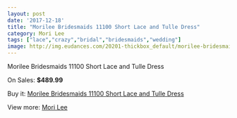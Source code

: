 ```yaml
---
layout: post
date: '2017-12-18'
title: "Morilee Bridesmaids 11100 Short Lace and Tulle Dress"
category: Mori Lee
tags: ["lace","crazy","bridal","bridesmaids","wedding"]
image: http://img.eudances.com/20201-thickbox_default/morilee-bridesmaids-11100-short-lace-and-tulle-dress.jpg
---
```

Morilee Bridesmaids 11100 Short Lace and Tulle Dress

On Sales: **$489.99**
<a href="https://www.eudances.com/en/mori-lee/6052-morilee-bridesmaids-11100-short-lace-and-tulle-dress.html"><amp-img layout="responsive" width="600" height="600" src="//img.eudances.com/20201-thickbox_default/morilee-bridesmaids-11100-short-lace-and-tulle-dress.jpg" alt="Morilee Bridesmaids 11100 Short Lace and Tulle Dress 0" /></a>
<a href="https://www.eudances.com/en/mori-lee/6052-morilee-bridesmaids-11100-short-lace-and-tulle-dress.html"><amp-img layout="responsive" width="600" height="600" src="//img.eudances.com/20203-thickbox_default/morilee-bridesmaids-11100-short-lace-and-tulle-dress.jpg" alt="Morilee Bridesmaids 11100 Short Lace and Tulle Dress 1" /></a>
<a href="https://www.eudances.com/en/mori-lee/6052-morilee-bridesmaids-11100-short-lace-and-tulle-dress.html"><amp-img layout="responsive" width="600" height="600" src="//img.eudances.com/20202-thickbox_default/morilee-bridesmaids-11100-short-lace-and-tulle-dress.jpg" alt="Morilee Bridesmaids 11100 Short Lace and Tulle Dress 2" /></a>

Buy it: [Morilee Bridesmaids 11100 Short Lace and Tulle Dress](https://www.eudances.com/en/mori-lee/6052-morilee-bridesmaids-11100-short-lace-and-tulle-dress.html "Morilee Bridesmaids 11100 Short Lace and Tulle Dress")

View more: [Mori Lee](https://www.eudances.com/en/65-mori-lee "Mori Lee")